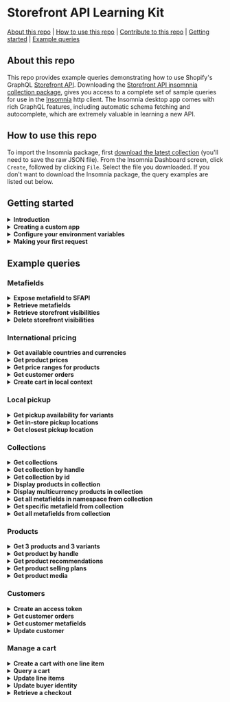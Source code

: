 # Storefront API Learning Kit
[About this repo](#about-this-repo) | [How to use this repo](#how-to-use-this-repo) | [Contribute to this repo](https://github.com/Shopify/storefront-api-learning-kit/blob/main/contributing.md) | [Getting started](#getting-started) | [Example queries](#example-queries)

## About this repo
This repo provides example queries demonstrating how to use Shopify's GraphQL [Storefront API](https://shopify.dev/docs/storefront-api/getting-started). Downloading the [Storefront API insomnnia collection package](builds/storefront-api-learning-kit-insomnia.json), gives you access to a complete set of sample queries for use in the [Insomnia](https://insomnia.rest/) http client. The Insomnia desktop app comes with rich GraphQL features, including automatic schema fetching and autocomplete, which are extremely valuable in learning a new API.
## How to use this repo
To import the Insomnia package, first [download the latest collection](builds/storefront-api-learning-kit-insomnia.json) (you'll need to save the raw JSON file).
From the Insomnia Dashboard screen, click `Create`, followed by clicking `File`. Select the file you downloaded.
If you don't want to download the Insomnia package, the query examples are listed out below.
## Getting started
<details><summary><strong>Introduction</strong></summary>
<p>

This learning kit provides a set of common GraphQL queries and mutations used with the Shopify Storefront API.

If not already familiar with GraphQL, or Shopify APIs, please consult the Shopify GraphQL learning kit  https://shopifypartnerblog.myshopify.com/blogs/blog/shopify-graphql-learning-kit

The Shopify Storefront API gives you full creative control to customize your customers' buying experience.

With the Storefront API you can access several Shopify resource types with the following access scopes:
- Read products, variants, and collections.
- Read and modify customer details.
- Read and modify checkouts.
- Read store content like articles, blogs and comments.
- Read subscription selling plans.
- Read and modify cart objects.

Unlike the Admin API, the Storefront API is an unauthenticated API.
Any data exposed by the Storefront API can be seen by any visitor to the store.
Only use the Storefront API when you're comfortable with that risk and the data that is being exposed.
Risk can be mitigated by only providing access scopes required.
For a complete list of access scopes consult Shopify documentation at https://shopify.dev/api/usage/access-scopes#unauthenticated-access-scopes

Access to the Storefront API can be granted by a merchant via a public sales channel, or admin custom app.
For simplicity of this tutorial, we'll use an admin custom app to grant access to the Storefront API.
The process to create an admin custom app is documented in the next section titled "Creating a Custom App".

Documentation for accessing the Storefront API via a custom app can be found at https://shopify.dev/api/examples/storefront-api#requirements

The home of Storefront API-related developer documents and tutorials can be found at https://shopify.dev/api/storefront</p>
</details>
<details><summary><strong>Creating a custom app</strong></summary>
<p>

To start using the Storefront API we'll need to create a custom app. Before we can create the app,
we'll need to ensure we've enabled custom app development within the Shopify admin.

Enable custom app development
1. From your Shopify admin, click "Settings" > "Apps and sales channels".
2. Click "Develop apps".
3. Click "Allow custom app development".
4. Read the warning and information provided, and then click "Allow custom app development".

Create and install a custom app
1. From your Shopify admin, click "Settings" > "Apps and sales channels".
2. Click "Develop apps".
3. Click "Create an app".
4. Fill out the details in the "Create an app" modal and click "Create app".
5. Click "Configure Storefront API scopes".
6. Under Configurations, add the Storefront API access scopes you require.
7. Click "Save".
8. Under "API credentials", click "Install app".
9. In the modal window, click "Install app" to get your access token.</p>
</details>
<details><summary><strong>Configure your environment variables</strong></summary>
<p>

Environment variables are JSON key-value pairs that allow you to refer to values without having to write them out every time.

For the tutorial, three environment variables will be utilized.

1. “base_url” will be the Shopify store being connected to.
- If your store is mydevstore.myshopify.com, enter “mydevstore.myshopify.com” here.
2. “api_version” is the Storefront API version used for the API requests.
- This can be changed to an earlier version or unstable depending on your use case.
3. "storefront_access_token" used to populate the X-Shopify-Storefront-Access-Token request header
- This is the storefront access token generated from the "Creating a Custom App" section.</p>
</details>
<details><summary><strong>Making your first request</strong></summary>
<p>

You should see at the top of the frame that we're using the "base_url" and "api_version" to build out the address for the endpoint.
You can also click the "Headers" tab at the top to see the "storefront_access_token" being used.
Hovering over environment variables should show you the value that will be substituted into the request.
If you don’t see your values, ensure you have the right environment selected.

Once you've confirmed these three fields are set in your environment, try running the shop query below.
If the Storefront API access token has been configured correctly, you should get your shop’s info returned.

```gql
query getShopDetails{
  shop {
    name
    primaryDomain{
      host
      url
    }
    paymentSettings{
      currencyCode
      acceptedCardBrands
      enabledPresentmentCurrencies
    }
  }
}
```
</p>
</details>

## Example queries
### Metafields
<details><summary><strong>Expose metafield to SFAPI</strong></summary>
<p>

Metafields allow merchants to store additional information for Shopify resources including:
- Products
- Collections
- Customers
- Blogs
- Pages
- Shop
- Discounts
- Draft Orders
- Locations
- Orders
- Product Images
- Product Variants

For a complete list please consult https://shopify.dev/api/admin-graphql/2022-10/enums/MetafieldOwnerType

Unlike the Admin API, metafields must first be made visible to the Storefront API.
To make metafields visible to the Storefront API use the Shopify Admin API mutation metafieldStorefrontVisibilityCreate.

Ensure you are calling the Admin API https://shopify.dev/api/admin-graphql#endpoints with valid Admin API credentials https://shopify.dev/api/admin-graphql#authentication when exposing metafields to the Storefront API.

For more information on the metafieldStorefrontVisibilityCreate mutation consult the Shopify Admin API doc https://shopify.dev/docs/admin-api/graphql/reference/metafields/metafieldstorefrontvisibilitycreate

For a complete Storefront API metafield reference please consult the metafield tutorial at
https://shopify.dev/tutorials/retrieve-metafields-with-storefront-api#expose-metafields-to-the-storefront-api

```gql
mutation createMetafieldStorefrontVisibility(
  $input: MetafieldStorefrontVisibilityInput!
) {
  metafieldStorefrontVisibilityCreate(input: $input) {
    metafieldStorefrontVisibility {
      id # MetafieldStorefrontVisibility record id
      key # Key must be unique within this namespace on this resource
      ownerType
      namespace
      updatedAt
    }
    userErrors {
      field
      message
    }
  }
}

variables
{
  "input": {
    "key": "drying_instructions",
    "namespace": "garment_care",
    "ownerType": "COLLECTION"
  }
}
```
</p>
</details>
<details><summary><strong>Retrieve metafields</strong></summary>
<p>

Once a metafield has been exposed it can be retrieved using the Storefront API. In order to retrieve a single metafield, specify the namespace and key arguments.
To query for a list of metafields pass the identifiers argument again specifying namespace and key
For more information please consult https://shopify.dev/custom-storefronts/products-collections/metafields#step-2-retrieve-metafields

The following example retrieves a specific metafield and a list of metafields that match the supplied namespace and key and collection id.
Ensure that you've added a value to any metafields you wish to query back by updating it using Admin API https://shopify.dev/apps/metafields/manage-metafields#step-3-update-a-metafield

```gql
query getCollectionMetaField(
  $id: ID!
  $namespace: String!
  $key: String!
  $another_namespace: String!
  $another_key: String!
) {
  collection(id: $id) {
    metafield(namespace: $namespace, key: $key) {
      key
      namespace
      value
      id # metafield id
    }
  }
  
  collection(id: $id) {
    metafields(
      identifiers: [
        { namespace: $namespace, key: $key },
        { namespace: $another_namespace, key: $another_key }
      ]
    ) {
      key
      namespace
      value
      id # metafield id
    }
  }
}

variables
{
  "id": "gid://shopify/Collection/288378781858",
  "namespace": "garment_care",
  "key": "wash_temperature",
  "another_namespace": "bakery",
  "another_key": "ingredients-new"
}
```
</p>
</details>
<details><summary><strong>Retrieve storefront visibilities</strong></summary>
<p>

To retrieve a list of MetafieldStorefrontVisibility records use the metafieldStorefrontVisibilities query available on the Admin API and return a list of exposed metafield records.

Ensure you are calling the Admin API https://shopify.dev/api/admin-graphql#endpoints with valid Admin API credentials https://shopify.dev/api/admin-graphql#authentication when retrieving a list of MetafieldStorefrontVisibility records.
For a complete reference please consult https://shopify.dev/api/admin-graphql/2022-10/queries/metafieldStorefrontVisibilities#top

```gql
query getMetafieldStorefrontVisibilities($first: Int!, $namespace: String!) {
  metafieldStorefrontVisibilities(first: $first, namespace: $namespace) {
    edges {
      node {
        id # Metafield visibility record id
        namespace
        key
        createdAt
      }
    }
  }
}

variables
{
  "first": 5,
  "namespace": "garment_care"
}
```
</p>
</details>
<details><summary><strong>Delete storefront visibilities</strong></summary>
<p>

If you no longer need to access a metafield with the Storefront API, you can hide it again by using the GraphQL Admin API to delete the MetafieldStorefrontVisibility record that you created.
The  metafieldStorefrontVisibilityDelete mutation requires the visibility record of the metafield you wish to hide from the Storefront API.
The metafield will no longer be accessible through the Storefront API.

Ensure you are calling the Admin API https://shopify.dev/api/admin-graphql#endpoints with valid Admin API credentials https://shopify.dev/api/admin-graphql#authentication when deleting a MetafieldStorefrontVisibility record.
For a complete reference please consult https://shopify.dev/api/admin-graphql/2022-10/mutations/metafieldStorefrontVisibilityDelete

```gql
mutation deleteMetafieldStorefrontVisibilities($id: ID!) {
  metafieldStorefrontVisibilityDelete(id: $id) {
    deletedMetafieldStorefrontVisibilityId # The visibility record of the metafield hidden from Storefront API
    
    userErrors {
      field
      message
    }
  }
}

variables
{
  "id": "gid://shopify/MetafieldStorefrontVisibility/1684242594"
}
```
</p>
</details>

### International pricing
<details><summary><strong>Get available countries and currencies</strong></summary>
<p>

To present pricing in local currency enable the market of the passed in country context within Markets.
If the country is not enabled in Markets the currency of the active localized experience will be the store's default currency.

To present a localized language experience enable it from Markets.
If an alternate language is not enabled for the passed in country context, the active language will be the store's default.

```gql
query getCountriesAndCurrencies($country: CountryCode) @inContext(country: $country) {
  localization {
    language{ #The language of the active localized experience.
      isoCode
      name
    }
    availableCountries {
      currency {
        isoCode
        name
        symbol
      }
      isoCode
      name
      unitSystem
    }
    country { #The currency of the active localized experience.
      currency {
        isoCode
        name
        symbol
      }
      isoCode
      name
      unitSystem
    }
  }
}

variables
{
  "country": "FR"
}
```
</p>
</details>
<details><summary><strong>Get product prices</strong></summary>
<p>

```gql
query allProducts($country: CountryCode) @inContext(country: $country) {
  products(first: 1) {
    edges {
      node {
        title
        variants(first:1) {
          edges {
            node {
              title
              price {
                amount
                currencyCode #active local currency
              }
            }
          }
        }
      }
    }
  }
}

variables
{
  "country": "CA"
}
```
</p>
</details>
<details><summary><strong>Get price ranges for products</strong></summary>
<p>

```gql
query getProductPriceRanges($country: CountryCode) @inContext(country: $country) {
  products(first: 1) {
    edges {
      node {
        title
        priceRange {
          minVariantPrice {
            amount
            currencyCode  #active local currency
          }
          maxVariantPrice {
            amount
            currencyCode
          }
        }
        compareAtPriceRange {
          minVariantPrice {
            amount
            currencyCode  #active local currency
          }
          maxVariantPrice {
            amount
            currencyCode
          }
        }
      }
    }
  }
}

variables
{
  "country": "CA"
}
```
</p>
</details>
<details><summary><strong>Get customer orders</strong></summary>
<p>

```gql
query getcustomerOrders($customerAccessToken: String!, $country: CountryCode)@inContext(country: $country) {
  customer(customerAccessToken: $customerAccessToken) {
    orders(first:10) {
      edges {
        node {
          totalPrice {
            amount
            currencyCode # store's currency
          }
          lineItems(first:10) {
            edges {
              node {
                originalTotalPrice {
                  amount
                  currencyCode # store's currency
                }
                variant {
                  price {
                    amount
                    currencyCode # active local currency
                  }
                }
              }
            }
          }
        }
      }
    }
  }
}

variables
{
  "customerAccessToken": "customerAccessToken",
  "country": "FR"
}
```
</p>
</details>
<details><summary><strong>Create cart in local context</strong></summary>
<p>

Generates a cart in the currency and language of the context passed in.
Requires that the country passed be enabled in Markets and that the language passed in is enabled for that market.

```gql
mutation cartCreate($cartInput: CartInput!, $country: CountryCode, $language: LanguageCode)@inContext(country: $country, language: $language){
  cartCreate(input: $cartInput) {
    userErrors {
      code
      message
    }
    cart {
      id
      checkoutUrl #URL for cart in local currency and language passed in
      lines(first: 50) {
        edges {
          node {
            id
            merchandise {
              ... on ProductVariant {
                title
                product {
                  title
                }
                id
                quantityAvailable
              }
            }
          }
        }
      }
      cost {
        subtotalAmount {
          amount #active local currency
          currencyCode
        }
        totalAmount {
          amount #active local currency
          currencyCode
        }
      }
    }
  }
}

variables
{
  "cartInput": {
    "lines": [
      {
        "quantity": 3,
        "merchandiseId": "gid://shopify/ProductVariant/42485059584162"
      },
      {
        "quantity": 1,
        "merchandiseId": "gid://shopify/ProductVariant/42790980223138"
      }
    ]
    
  },
  "country": "US",
  "language": "ES"
}
```
</p>
</details>

### Local pickup
<details><summary><strong>Get pickup availability for variants</strong></summary>
<p>

```gql
query GetPickUpAvailability {
  product(first: 1) {
    edges {
      node {
        variants(first: 1) {
          edges {
            node {
              storeAvailability(first: 1) {
                edges {
                  node {
                    available
                    pickUpTime
                    location {
                      name
                    }
                  }
                }
              }
            }
          }
        }
      }
    }
  }
}
```
</p>
</details>
<details><summary><strong>Get in-store pickup locations</strong></summary>
<p>

```gql
query LocationsByDistance($location: GeoCoordinateInput!) {
  locations(near:$location, first: 5, sortKey: DISTANCE) {
    edges {
      node {
        id
        name
        address {
          formatted
        }
      }
    }
  }
}

variables
{
  "location": {
    "latitude": 45.4553,
    "longitude": -75.6973
  }
}
```
</p>
</details>
<details><summary><strong>Get closest pickup location</strong></summary>
<p>

```gql
query NearestPickupAvailability @inContext(preferredLocationId: "Z2lkOi8vc2hvcGlmeS9Mb2NhdGlvbi8x") {
  node(id: "Z2lkOi8vc2hvcGlmeS9Qcm9kdWN0VmFyaWFudC8z") {
    ... on ProductVariant {
      storeAvailability(first: 3) {
        edges {
          node {
            location {
              name
              address {
                formatted
              }
            }
          }
        }
      }
    }
  }
}
```
</p>
</details>

### Collections
<details><summary><strong>Get collections</strong></summary>
<p>

Simple query to return the first 10 collections in the shop.

Since a shop can contain multiple collections, pagination is required.

{
collections(first: 10) {
edges {
cursor
node {
id
handle
}
}
pageInfo {
hasNextPage
hasPreviousPage
}
}
}</p>
</details>
<details><summary><strong>Get collection by handle</strong></summary>
<p>

Simple query to return details from a collection object by passing the collection.handle as an argument.

```gql
query getCollectionByHandle($handle: String!) {
  collection(handle: $handle) {
    id
    title
    description
  }
}

variables
{
  "handle": "all"
}
```
</p>
</details>
<details><summary><strong>Get collection by id</strong></summary>
<p>

Query that returns details from a collection object by passing the collection.id as an argument.

```gql
query getCollectionById($id: ID!) {
  collection(id: $id) {
    title
    description
    handle
  }
}

variables
{
  "id": "gid://shopify/Collection/1"
}
```
</p>
</details>
<details><summary><strong>Display products in collection</strong></summary>
<p>

This query returns data from a single collection, specified by the handle.

The data returned in the product connection can be used to display a page of products.

The `products` connection requires pagination in this query, since collections can contain a large number of products.
This query includes the `sortKey` argument on the products connection, this returns products in the order specified by the sortKey

Products can contain multiple images, so the `images` connection requires pagination.
In this example we only want to display 1 image per product, so we're only asking for first:1

Since products can contain multiple variants, we've asked the products connection to return price ranges.

The 'priceRange' object returns prices in the shop's currency. International Pricing of products in collections will be demonstrated in the next example.

```gql
query getProductsInCollection($handle: String!) {
  collection(handle: $handle) {
    id
    title
    products(first: 50, sortKey: BEST_SELLING) {
      edges {
        node {
          id
          title
          vendor
          availableForSale
          images(first: 1) {
            edges {
              node {
                id
                url
                width
                height
                altText
              }
            }
          }
          priceRange {
            minVariantPrice {
              amount
              currencyCode
            }
            maxVariantPrice {
              amount
              currencyCode
            }
          }
        }
      }
    }
  }
}

variables
{
  "handle": "all"
}
```
</p>
</details>
<details><summary><strong>Display multicurrency products in collection</strong></summary>
<p>

This query is returning data from a single collection, specified by the handle.

The data being returned in the product connection can be used to display a page of products with multicurrency pricing.

Since products can contain multiple variants, we've asked the products connection to return price ranges.

The 'presentmentPriceRanges' object returns prices in all currencies offered by the shop.
Since shops can offer multiple different currencies, the `presentmentPriceRanges` object requires pagination


{
collectionByHandle(handle: "all") {
id
title
products(first: 50, sortKey: BEST_SELLING) {
edges {
node {
id
title
vendor
availableForSale
images(first: 1) {
edges {
node {
id
transformedSrc
width
height
altText
}
}
}
presentmentPriceRanges(first: 10) {
edges {
node {
minVariantPrice {
amount
currencyCode
}
maxVariantPrice {
amount
currencyCode
}
}
}
}
}
}
}
}
}</p>
</details>
<details><summary><strong>Get all metafields in namespace from collection</strong></summary>
<p>

Uses the `collectionByHandle` query to specify a collection by passing the handle.
The `metafields` connection is using the `namespace` argument to return only metafields in a specific namespace.

Since collections can have a large number of metafields in a given namespace, pagination is required on the `metafields` connection.



{
collectionByHandle (handle:"all") {
id
metafields (first:10 namespace:"global") {
edges {
node {
namespace
key
value
}
}
}
}
}</p>
</details>
<details><summary><strong>Get specific metafield from collection</strong></summary>
<p>

Uses the `collectionByHandle` query to specify a collection by passing the handle.

The `metafield` connection is using the `namespace` and 'key' arguments to return a specific metafield.

Since only 1 metafield can exist in a given namespace with a given key, pagination is not required on the `metafield` connection.

{
collectionByHandle(handle: "all") {
id
metafield(namespace: "global", key: "instructions") {
namespace
key
value
}
}
}</p>
</details>
<details><summary><strong>Get all metafields from collection</strong></summary>
<p>

Uses the `collectionByHandle` query to specify a collection by passing the handle, and returns a list of all metafields attached to that collection.
Since collections can have a large number of metafields, pagination is required on the `metafields` connection.


{
collectionByHandle (handle:"all") {
id
metafields (first:10) {
edges {
node {
namespace
key
value
}
}
}
}
}</p>
</details>

### Products
<details><summary><strong>Get 3 products and 3 variants</strong></summary>
<p>

This query gets the products connection, which is available from the QueryRoot, and asks for the first 3 products.
It selects edges, the node, and fields from each of the returned product objects.
Since products also have a variants connection, we repeat a similar process to get information on the first 3 variants on each of those products.


{
products(first: 3) {
edges {
cursor
node {
id
title
description
handle
variants(first: 3) {
edges {
cursor
node {
id
title
quantityAvailable
priceV2 {
amount
currencyCode
}
}
}
}
}
}
}
}</p>
</details>
<details><summary><strong>Get product by handle</strong></summary>
<p>

This query gets a single product connection, available from the QueryRoot, that matches the handle "my-test-product".
As only one product connection will be returned, we don't need to specify edges, node, or cursor.

{
productByHandle(handle: "my-test-product") {
id
title
description
variants(first: 3) {
edges {
cursor
node {
id
title
quantityAvailable
priceV2 {
amount
currencyCode
}
}
}
}
}
}</p>
</details>
<details><summary><strong>Get product recommendations</strong></summary>
<p>

This query gets a single product connection, available from the QueryRoot, that matches the base64-encoded id of the product.
As only one product connection will be returned, we don't need to specify edges, node, or cursor.

{
productRecommendations(productId: "Z2lkOi8vc2hvcGlmeS9Qcm9kdWN0LzEyMzQ1Njc4OQ==") {
id
title
description
variants(first: 3) {
edges {
cursor
node {
id
title
quantityAvailable
priceV2 {
amount
currencyCode
}
}
}
}
}
}</p>
</details>
<details><summary><strong>Get product selling plans</strong></summary>
<p>

This query gets the first 30 products, the first 5 selling plan groups associated with them, and the first 5 selling plans within the groups.
We use fragments to return the price adjustments for each selling plan.

{
products(first: 30) {
pageInfo {
hasNextPage
hasPreviousPage
}
edges {
cursor
node {
id
title
sellingPlanGroups(first: 5) {
pageInfo {
hasNextPage
hasPreviousPage
}
edges {
cursor
node {
appName
name
options {
name
values
}
sellingPlans(first: 5) {
pageInfo {
hasNextPage
hasPreviousPage
}
edges {
cursor
node {
id
description
recurringDeliveries
priceAdjustments {
adjustmentValue {
... on SellingPlanPercentagePriceAdjustment {
adjustmentPercentage
}
... on SellingPlanFixedAmountPriceAdjustment {
adjustmentAmount {
amount
currencyCode
}
}
... on SellingPlanFixedPriceAdjustment {
price {
amount
currencyCode
}
}
}
orderCount
}
options {
name
value
}
}
}
}
}
}
}
}
}
}
}</p>
</details>
<details><summary><strong>Get product media</strong></summary>
<p>

This query gets 3 products and their media; we use a fragment here to specify the fields that we want to return for each possible media type.
You cannot retrieve media for product variants with the Storefront API, only products. You cannot upload media, add media to a product, or delete media with the Storefront API, use the Admin API for these tasks.
https://shopify.dev/tutorials/manage-product-media-with-admin-api#retrieve-product-media-by-using-the-storefront-api

{
products(first: 3) {
edges {
cursor
node {
id
title
description
media(first: 10) {
edges {
node {
mediaContentType
alt
...mediaFieldsByType
}
}
}
}
}
}
}

fragment mediaFieldsByType on Media {
...on ExternalVideo {
id
host
embeddedUrl
}
...on MediaImage {
image {
originalSrc
}
}
...on Model3d {
sources {
url
mimeType
format
filesize
}
}
...on Video {
sources {
url
mimeType
format
height
width
}
}
}</p>
</details>

### Customers
<details><summary><strong>Create an access token</strong></summary>
<p>

The Storefront API allows access to a customer’s addresses, orders and metafields. To access customers, an app must have unauthenticated_read_customers access scope.

To query a customer, a customerAccessToken is required. This is obtained via the customerAccessTokenCreate mutation which exchanges a user’s email address and password for an access token.

```gql
mutation customerAccessTokenCreate($input: CustomerAccessTokenCreateInput!) {
  customerAccessTokenCreate(input: $input) {
    customerAccessToken {
      accessToken
      expiresAt
    }
    customerUserErrors {
      code
      field
      message
    }
  }
}

variables
{
  "input": {
    "email": "user@example.com",
    "password": "HiZqFuDvDdQ7"
  }
}
```
</p>
</details>
<details><summary><strong>Get customer orders</strong></summary>
<p>

To query a customer, a customerAccessToken is required. This is obtained via the customerAccessTokenCreate mutation which exchanges a user’s email address and password for an access token.

```gql
query getCustomerOrders($customerAccessToken: String!){
  customer(customerAccessToken: $customerAccessToken) {
    id
    orders(first:3) {
      edges {
        node {
          orderNumber
        }
      }
    }
  }
}

variables
{
  "customerAccessToken": "d794063da4e26c9b1a8d7b77bdfd6862"
}
```
</p>
</details>
<details><summary><strong>Get customer metafields</strong></summary>
<p>

To query a customer, a customerAccessToken is required. This is obtained via the customerAccessTokenCreate mutation which exchanges a user’s email address and password for an access token.

By default, the Storefront API can't read metafields. To expose specific metafields to the Storefront API, you need to use the GraphQL Admin API to allow them. For each metafield that you want to allow, you need to create a MetafieldStorefrontVisibility record.

https://shopify.dev/tutorials/retrieve-metafields-with-storefront-api#expose-metafields-to-the-storefront-api

```gql
query CustomerMetafields($customerAccessToken: String!){
  customer(customerAccessToken: $customerAccessToken) {
    id
    email
    metafields (first:3) {
      edges {
        node {
          id
          key
          namespace
          value
        }
      }
    }
  }
}

variables
{
  "customerAccessToken": "d794063da4e26c9b1a8d7b77bdfd6862"
}
```
</p>
</details>
<details><summary><strong>Update customer</strong></summary>
<p>

To query a customer, a customerAccessToken is required. This is obtained via the customerAccessTokenCreate mutation which exchanges a user’s email address and password for an access token.

```gql
mutation customerUpdate($customerAccessToken: String!, $customer: CustomerUpdateInput!) {
  customerUpdate(customerAccessToken: $customerAccessToken, customer: $customer) {
    customer {
      id
    }
    customerAccessToken {
      accessToken
      expiresAt
    }
    customerUserErrors {
      code
      field
      message
    }
  }
}

variables
{
  "customerAccessToken": "d794063da4e26c9b1a8d7b77bdfd6862",
  "customer": {
    "phone": "+61401425227"
  }
}
```
</p>
</details>

### Manage a cart
<details><summary><strong>Create a cart with one line item</strong></summary>
<p>

```gql
mutation createCart($cartInput: CartInput) {
  cartCreate(input: $cartInput) {
    cart {
      id
      createdAt
      updatedAt
      lines(first: 10) {
        edges {
          node {
            id
            merchandise {
              ... on ProductVariant {
                id
              }
            }
          }
        }
      }
      attributes {
        key
        value
      }
      estimatedCost {
        totalAmount {
          amount
          currencyCode
        }
        subtotalAmount {
          amount
          currencyCode
        }
        totalTaxAmount {
          amount
          currencyCode
        }
        totalDutyAmount {
          amount
          currencyCode
        }
      }
    }
  }
}

variables
{
  "cartInput": {
    "lines": [
      {
        "quantity": 1,
        "merchandiseId": "Z2lkOi8vc2hvcGlmeS9Qcm9kdWN0VmFyaWFudC8zOTg1Mzk2NzM0MzY3Mg=="
      }
    ],
    "attributes": {
      "key": "cart_attribute_key",
      "value": "This is a cart attribute value"
    }
  }
}
```
</p>
</details>
<details><summary><strong>Query a cart</strong></summary>
<p>

```gql
query cartQuery($cartId: ID!) {
  cart(id: $cartId) {
    id
    createdAt
    updatedAt
    
    lines(first: 10) {
      edges {
        node {
          id
          quantity
          merchandise {
            ... on ProductVariant {
              id
            }
          }
          attributes {
            key
            value
          }
        }
      }
    }
    attributes {
      key
      value
    }
    estimatedCost {
      totalAmount {
        amount
        currencyCode
      }
      subtotalAmount {
        amount
        currencyCode
      }
      totalTaxAmount {
        amount
        currencyCode
      }
      totalDutyAmount {
        amount
        currencyCode
      }
    }
    buyerIdentity {
      email
      phone
      customer {
        id
      }
      countryCode
    }
  }
}

variables
{
  "cartId": "Z2lkOi8vc2hvcGlmeS9DYXJ0L2QzNTNhODQxYjQ1Y2VmYjY3ZTQ1NjdiZGUzMzU4MjFh"
}
```
</p>
</details>
<details><summary><strong>Update line items</strong></summary>
<p>

```gql
mutation cartLinesUpdate($cartId: ID!, $lines: [CartLineUpdateInput!]!) {
  cartLinesUpdate(cartId: $cartId, lines: $lines) {
    cart {
      id
      lines(first: 10) {
        edges {
          node {
            id
            quantity
            merchandise {
              ... on ProductVariant {
                id
              }
            }
          }
        }
      }
      estimatedCost {
        totalAmount {
          amount
          currencyCode
        }
        subtotalAmount {
          amount
          currencyCode
        }
        totalTaxAmount {
          amount
          currencyCode
        }
        totalDutyAmount {
          amount
          currencyCode
        }
      }
    }
  }
}

variables
{
  "cartId": "Z2lkOi8vc2hvcGlmeS9DYXJ0L2QzNTNhODQxYjQ1Y2VmYjY3ZTQ1NjdiZGUzMzU4MjFh",
  "lines": {
    "id": "Z2lkOi8vc2hvcGlmeS9DYXJ0TGluZS9mZjJjZjBmYjM1YjIxZTkzN2IxMGE3ZGE4YjQyMDI0ND9jYXJ0PWU0YzhkYzQ2MTRlYWEyNjgyMTE0NDIxMmY0NzNkMmYy",
    "quantity": 3
  }
}
```
</p>
</details>
<details><summary><strong>Update buyer identity</strong></summary>
<p>

```gql
mutation cartBuyerIdentityUpdate($cartId: ID!, $buyerIdentityInput: CartBuyerIdentityInput!) {
  cartBuyerIdentityUpdate(cartId: $cartId, buyerIdentity: $buyerIdentityInput) {
    cart {
      id
      buyerIdentity {
        email
        phone
        countryCode
      }
    }
  }
}

variables
{
  "cartId": "Z2lkOi8vc2hvcGlmeS9DYXJ0L2QzNTNhODQxYjQ1Y2VmYjY3ZTQ1NjdiZGUzMzU4MjFh",
  "buyerIdentityInput": {
    "email": "example-email@shopify.com"
  }
}
```
</p>
</details>
<details><summary><strong>Retrieve a checkout</strong></summary>
<p>

```gql
query checkoutURL($cartId: ID!) {
  cart(id: $cartId) {
    checkoutUrl
  }
}

variables
{
  "cartId": "Z2lkOi8vc2hvcGlmeS9DYXJ0L2QzNTNhODQxYjQ1Y2VmYjY3ZTQ1NjdiZGUzMzU4MjFh"
}
```
</p>
</details>

